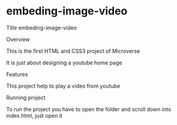 # embeding-image-video

Title embeding-image-video

Overview

This is the first HTML and CSS3 project of Microverse

It is just about designing a youtube home page

Features

This project help to play a video from youtube

Running project

To run the project you have to open the folder and scroll down into index.html, just open it